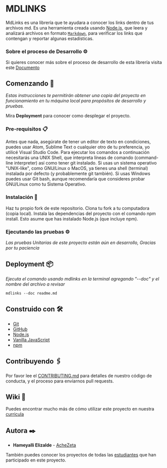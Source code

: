 # MDLINKS

MdLinks es una librería que te ayudara a conocer los links dentro de tus archivos md.
Es una herramienta creada usando [Node.js](https://nodejs.org/), que leera y analizará archivos en formato [`Markdown`](https://es.wikipedia.org/wiki/Markdown), para verificar los links que contengan y reportar
algunas estadísticas.

### Sobre el proceso de Desarrollo ⚙️
Si quieres conocer más sobre el proceso de desarrollo de esta librería visita este [Documento](https://docs.google.com/document/d/1Q_sE48pyNOQIwKq4h5UhUYJlQKK0wba6fJFHS53Sm-4/edit?usp=sharing)


## Comenzando 🚀

_Estas instrucciones te permitirán obtener una copia del proyecto en funcionamiento en tu máquina local para propósitos de desarrollo y pruebas._

Mira **Deployment** para conocer como desplegar el proyecto.


### Pre-requisitos 📋

Antes que nada, asegúrate de tener un editor de texto en condiciones, puedes usar Atom, Sublime Text o cualquier otro de tu preferencia, yo utilicé Visual Studio Code. Para ejecutar los comandos a continuación necesitarás una UNIX Shell, que interpreta líneas de comando (command-line interpreter) así como tener git instalado. Si usas un sistema operativo "UNIX-like", como GNU/Linux o MacOS, ya tienes una shell (terminal) instalada por defecto (y probablemente git también). Si usas Windows puedes usar Git bash, aunque recomendaría que consideres probar GNU/Linux como tu Sistema Operativo.

### Instalación 🔧

Haz tu propio fork de este repositorio.
Clona tu fork a tu computadora (copia local).
Instala las dependencias del proyecto con el comando npm install.
Esto asume que has instalado Node.js (que incluye npm).

### Ejecutando las pruebas ⚙️

_Las pruebas Unitarias de este proyecto están aún en desarrollo, Gracias por tu paciencia_

## Deployment 📦

_Ejecuta el comando usando mdlinks en la terminal agregando "--doc" y el nombre del archivo a revisar_

```
mdlinks --doc readme.md
```

## Construido con 🛠️

- [Git](https://git-scm.com/)
- [GitHub](https://github.com/)
- [Node.js](https://nodejs.org/)
- [Vanilla JavaScript](https://medium.com/laboratoria-how-to/vanillajs-vs-jquery-31e623bbd46e)
- [npm](https://www.npmjs.com/) 

## Contribuyendo 🖇️

Por favor lee el [CONTRIBUTING.md](https://github.com/Laboratoria/curricula-js/blob/master/CONTRIBUTING.md) para detalles de nuestro código de conducta, y el proceso para enviarnos pull requests.

## Wiki 📖

Puedes encontrar mucho más de cómo utilizar este proyecto en nuestra [curricula](https://github.com/Laboratoria/curricula-js/tree/master/projects/04-md-links)


## Autora ✒️

* **Hameyalli Elizalde** - [AcheZeta](https://github.com/AcheZeta)

También puedes conocer los proyectos de todas las [estudiantes](https://github.com/AcheZeta/CDMX007-fe-md-links/network/members) que han participado en este proyecto. 
